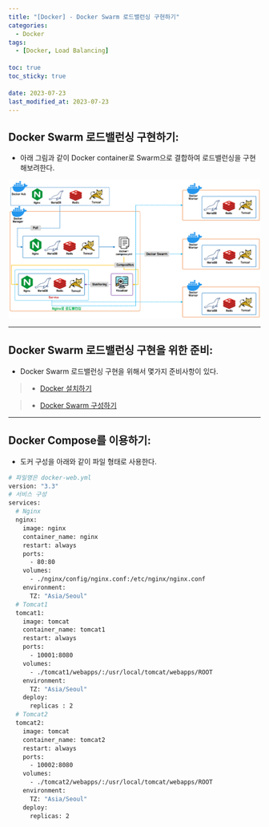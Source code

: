 ```yaml
---
title: "[Docker] - Docker Swarm 로드밸런싱 구현하기"
categories:
  - Docker
tags:
  - [Docker, Load Balancing]

toc: true
toc_sticky: true

date: 2023-07-23
last_modified_at: 2023-07-23
---
```


## Docker Swarm 로드밸런싱 구현하기:
- 아래 그림과 같이 Docker container로 Swarm으로 결합하여 로드밸런싱을 구현해보려한다.

[![docker swarm 로드밸런싱 구현하기](/assets/images/docker/docker%20swarm%20로드밸런싱%20구현하기.PNG)](/assets/images/docker/docker%20swarm%20로드밸런싱%20구현하기.PNG)

* * *

## Docker Swarm 로드밸런싱 구현을 위한 준비:
- Docker Swarm 로드밸런싱 구현을 위해서 몇가지 준비사항이 있다.

> * [Docker 설치하기](https://hwangyoonjae.github.io/docker/Docker-Docker-%EC%84%A4%EC%B9%98%ED%95%98%EA%B8%B0/ "Docker 설치하기")

> * [Docker Swarm 구성하기](https://hwangyoonjae.github.io/docker/Docker-Docker-Swarm-%EA%B5%AC%EC%84%B1%ED%95%98%EA%B8%B0/ "Docker Swarm 구성하기")

* * *

## Docker Compose를 이용하기:
- 도커 구성을 아래와 같이 파일 형태로 사용한다.
```bash
# 파일명은 docker-web.yml
version: "3.3"
# 서비스 구성
services:
  # Nginx
  nginx:
    image: nginx
    container_name: nginx
    restart: always
    ports:
      - 80:80
    volumes:
      - ./nginx/config/nginx.conf:/etc/nginx/nginx.conf
    environment:
      TZ: "Asia/Seoul"
  # Tomcat1
  tomcat1:
    image: tomcat
    container_name: tomcat1
    restart: always
    ports:
      - 10001:8080
    volumes:
      - ./tomcat1/webapps/:/usr/local/tomcat/webapps/ROOT
    environment:
      TZ: "Asia/Seoul"
    deploy:
      replicas : 2
  # Tomcat2
  tomcat2:
    image: tomcat
    container_name: tomcat2
    restart: always
    ports:
      - 10002:8080
    volumes:
      - ./tomcat2/webapps/:/usr/local/tomcat/webapps/ROOT
    environment:
      TZ: "Asia/Seoul"
    deploy:
      replicas: 2
```